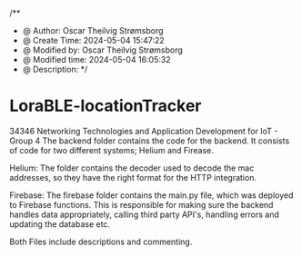 /**
 * @ Author: Oscar Theilvig Strømsborg
 * @ Create Time: 2024-05-04 15:47:22
 * @ Modified by: Oscar Theilvig Strømsborg
 * @ Modified time: 2024-05-04 16:05:32
 * @ Description:
 */

# LoraBLE-locationTracker
34346 Networking Technologies and Application Development for IoT - Group 4
The backend folder contains the code for the backend. It consists of code for two different systems; Helium and Firease.

Helium:
The folder contains the decoder used to decode the mac addresses, so they have the right format for the HTTP integration.

Firebase:
The firebase folder contains the main.py file, which was deployed to Firebase functions. This is responsible for making sure the backend handles data appropriately, calling third party API's, handling errors and updating the database etc.


Both Files include descriptions and commenting.